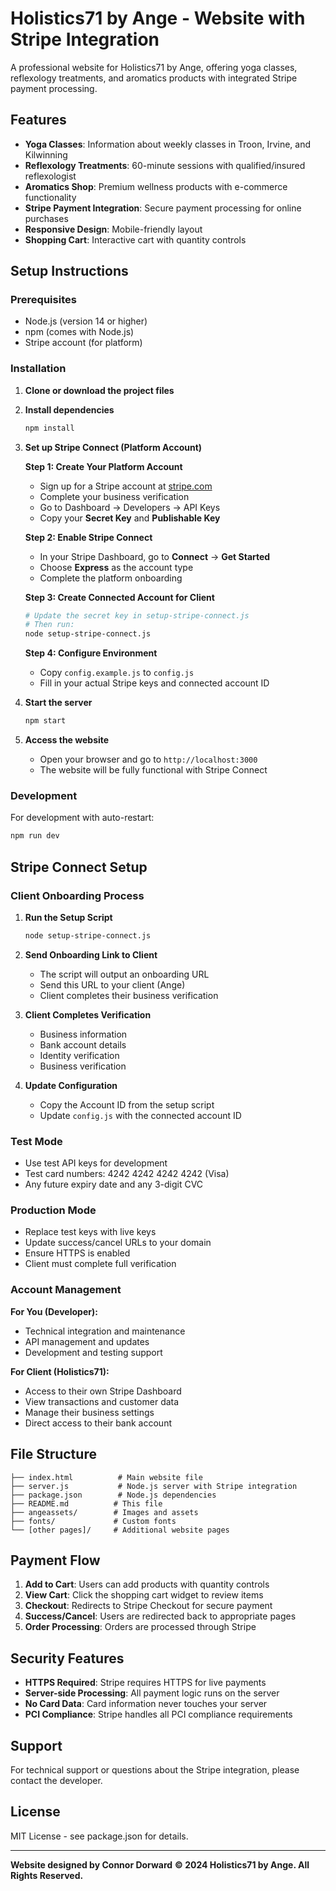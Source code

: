 # Holistics71 by Ange - Website with Stripe Integration

A professional website for Holistics71 by Ange, offering yoga classes, reflexology treatments, and aromatics products with integrated Stripe payment processing.

## Features

- **Yoga Classes**: Information about weekly classes in Troon, Irvine, and Kilwinning
- **Reflexology Treatments**: 60-minute sessions with qualified/insured reflexologist
- **Aromatics Shop**: Premium wellness products with e-commerce functionality
- **Stripe Payment Integration**: Secure payment processing for online purchases
- **Responsive Design**: Mobile-friendly layout
- **Shopping Cart**: Interactive cart with quantity controls

## Setup Instructions

### Prerequisites

- Node.js (version 14 or higher)
- npm (comes with Node.js)
- Stripe account (for platform)

### Installation

1. **Clone or download the project files**

2. **Install dependencies**
   ```bash
   npm install
   ```

3. **Set up Stripe Connect (Platform Account)**
   
   **Step 1: Create Your Platform Account**
   - Sign up for a Stripe account at [stripe.com](https://stripe.com)
   - Complete your business verification
   - Go to Dashboard → Developers → API Keys
   - Copy your **Secret Key** and **Publishable Key**

   **Step 2: Enable Stripe Connect**
   - In your Stripe Dashboard, go to **Connect** → **Get Started**
   - Choose **Express** as the account type
   - Complete the platform onboarding

   **Step 3: Create Connected Account for Client**
   ```bash
   # Update the secret key in setup-stripe-connect.js
   # Then run:
   node setup-stripe-connect.js
   ```

   **Step 4: Configure Environment**
   - Copy `config.example.js` to `config.js`
   - Fill in your actual Stripe keys and connected account ID

4. **Start the server**
   ```bash
   npm start
   ```

5. **Access the website**
   - Open your browser and go to `http://localhost:3000`
   - The website will be fully functional with Stripe Connect

### Development

For development with auto-restart:
```bash
npm run dev
```

## Stripe Connect Setup

### Client Onboarding Process

1. **Run the Setup Script**
   ```bash
   node setup-stripe-connect.js
   ```

2. **Send Onboarding Link to Client**
   - The script will output an onboarding URL
   - Send this URL to your client (Ange)
   - Client completes their business verification

3. **Client Completes Verification**
   - Business information
   - Bank account details
   - Identity verification
   - Business verification

4. **Update Configuration**
   - Copy the Account ID from the setup script
   - Update `config.js` with the connected account ID

### Test Mode
- Use test API keys for development
- Test card numbers: 4242 4242 4242 4242 (Visa)
- Any future expiry date and any 3-digit CVC

### Production Mode
- Replace test keys with live keys
- Update success/cancel URLs to your domain
- Ensure HTTPS is enabled
- Client must complete full verification

### Account Management

**For You (Developer):**
- Technical integration and maintenance
- API management and updates
- Development and testing support

**For Client (Holistics71):**
- Access to their own Stripe Dashboard
- View transactions and customer data
- Manage their business settings
- Direct access to their bank account

## File Structure

```
├── index.html          # Main website file
├── server.js           # Node.js server with Stripe integration
├── package.json        # Node.js dependencies
├── README.md          # This file
├── angeassets/        # Images and assets
├── fonts/             # Custom fonts
└── [other pages]/     # Additional website pages
```

## Payment Flow

1. **Add to Cart**: Users can add products with quantity controls
2. **View Cart**: Click the shopping cart widget to review items
3. **Checkout**: Redirects to Stripe Checkout for secure payment
4. **Success/Cancel**: Users are redirected back to appropriate pages
5. **Order Processing**: Orders are processed through Stripe

## Security Features

- **HTTPS Required**: Stripe requires HTTPS for live payments
- **Server-side Processing**: All payment logic runs on the server
- **No Card Data**: Card information never touches your server
- **PCI Compliance**: Stripe handles all PCI compliance requirements

## Support

For technical support or questions about the Stripe integration, please contact the developer.

## License

MIT License - see package.json for details.

---

**Website designed by Connor Dorward**
**© 2024 Holistics71 by Ange. All Rights Reserved.** 